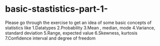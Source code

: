 # basic-stastistics-part-1-
Please go through the exercise to get an idea of some basic concepts of statistics like
1.Datatypes
2.Probability
3.Mean , median, mode
4.Variance, standard deviation 
5.Range, expected value
6.Skewness, kurtosis 
7.Confidence interval and degree of  freedom 

